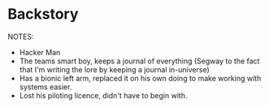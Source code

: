 # Backstory
NOTES:
- Hacker Man
- The teams smart boy, keeps a journal of everything (Segway to the fact that I'm writing the lore by keeping a journal in-universe)
- Has a bionic left arm, replaced it on his own doing to make working with systems easier.
- Lost his piloting licence, didn't have to begin with.